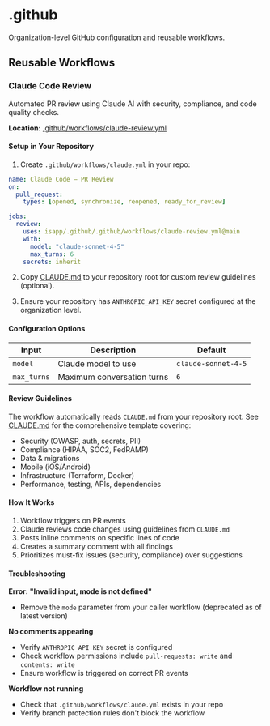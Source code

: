 # .github

Organization-level GitHub configuration and reusable workflows.

## Reusable Workflows

### Claude Code Review

Automated PR review using Claude AI with security, compliance, and code quality checks.

**Location:** [.github/workflows/claude-review.yml](.github/workflows/claude-review.yml)

#### Setup in Your Repository

1. Create `.github/workflows/claude.yml` in your repo:

```yaml
name: Claude Code – PR Review
on:
  pull_request:
    types: [opened, synchronize, reopened, ready_for_review]

jobs:
  review:
    uses: isapp/.github/.github/workflows/claude-review.yml@main
    with:
      model: "claude-sonnet-4-5"
      max_turns: 6
    secrets: inherit
```

2. Copy [CLAUDE.md](./CLAUDE.md) to your repository root for custom review guidelines (optional).

3. Ensure your repository has `ANTHROPIC_API_KEY` secret configured at the organization level.

#### Configuration Options

| Input | Description | Default |
|-------|-------------|---------|
| `model` | Claude model to use | `claude-sonnet-4-5` |
| `max_turns` | Maximum conversation turns | `6` |

#### Review Guidelines

The workflow automatically reads `CLAUDE.md` from your repository root. See [CLAUDE.md](./CLAUDE.md) for the comprehensive template covering:

- Security (OWASP, auth, secrets, PII)
- Compliance (HIPAA, SOC2, FedRAMP)
- Data & migrations
- Mobile (iOS/Android)
- Infrastructure (Terraform, Docker)
- Performance, testing, APIs, dependencies

#### How It Works

1. Workflow triggers on PR events
2. Claude reviews code changes using guidelines from `CLAUDE.md`
3. Posts inline comments on specific lines of code
4. Creates a summary comment with all findings
5. Prioritizes must-fix issues (security, compliance) over suggestions

#### Troubleshooting

**Error: "Invalid input, mode is not defined"**
- Remove the `mode` parameter from your caller workflow (deprecated as of latest version)

**No comments appearing**
- Verify `ANTHROPIC_API_KEY` secret is configured
- Check workflow permissions include `pull-requests: write` and `contents: write`
- Ensure workflow is triggered on correct PR events

**Workflow not running**
- Check that `.github/workflows/claude.yml` exists in your repo
- Verify branch protection rules don't block the workflow
